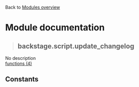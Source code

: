 Back to [Modules overview](https://github.com/pyrustic/backstage/blob/master/docs/modules/README.md)
  
# Module documentation
>## backstage.script.update\_changelog
No description
<br>
[functions (4)](https://github.com/pyrustic/backstage/blob/master/docs/modules/content/backstage.script.update_changelog/functions.md)


## Constants
```python

```

